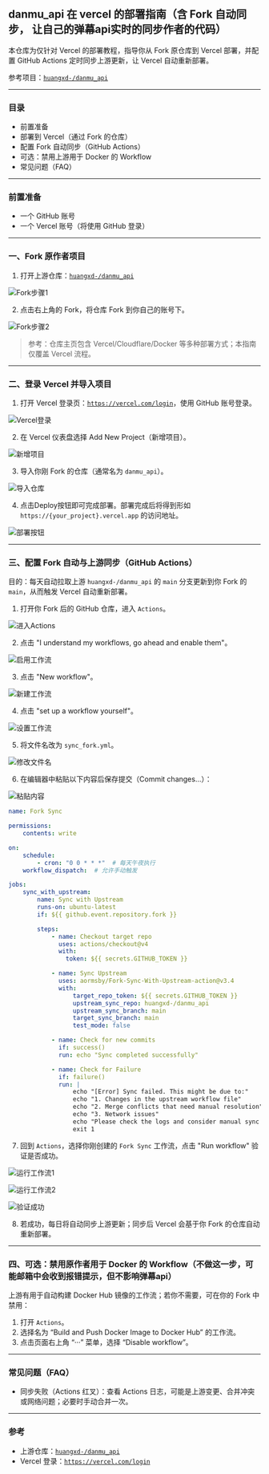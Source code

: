 ## danmu_api 在 vercel 的部署指南（含 Fork 自动同步， 让自己的弹幕api实时的同步作者的代码）

本仓库为仅针对 Vercel 的部署教程，指导你从 Fork 原仓库到 Vercel 部署，并配置 GitHub Actions 定时同步上游更新，让 Vercel 自动重新部署。

参考项目：[`huangxd-/danmu_api`](https://github.com/huangxd-/danmu_api)

---

### 目录
- 前置准备
- 部署到 Vercel（通过 Fork 的仓库）
- 配置 Fork 自动同步（GitHub Actions）
- 可选：禁用上游用于 Docker 的 Workflow
- 常见问题（FAQ）

---

### 前置准备
- 一个 GitHub 账号
- 一个 Vercel 账号（将使用 GitHub 登录）

---

### 一、Fork 原作者项目
1. 打开上游仓库：[`huangxd-/danmu_api`](https://github.com/huangxd-/danmu_api)

![Fork步骤1](images/step-01-fork.png)

2. 点击右上角的 Fork，将仓库 Fork 到你自己的账号下。

![Fork步骤2](images/step-02-fork.png)

> 参考：仓库主页包含 Vercel/Cloudflare/Docker 等多种部署方式；本指南仅覆盖 Vercel 流程。

---

### 二、登录 Vercel 并导入项目
1. 打开 Vercel 登录页：[`https://vercel.com/login`](https://vercel.com/login)，使用 GitHub 账号登录。

![Vercel登录](images/step-03-vercel-login.png)

2. 在 Vercel 仪表盘选择 Add New Project（新增项目）。

![新增项目](images/step-04-vercel-new-project.png)

3. 导入你刚 Fork 的仓库（通常名为 `danmu_api`）。

![导入仓库](images/step-05-vercel-import.png)

4. 点击Deploy按钮即可完成部署。部署完成后将得到形如 `https://{your_project}.vercel.app` 的访问地址。

![部署按钮](images/step-06-vercel-deploy.png)

---

### 三、配置 Fork 自动与上游同步（GitHub Actions）
目的：每天自动拉取上游 `huangxd-/danmu_api` 的 `main` 分支更新到你 Fork 的 `main`，从而触发 Vercel 自动重新部署。

1. 打开你 Fork 后的 GitHub 仓库，进入 `Actions`。

![进入Actions](images/step-07-action.png)

2. 点击 "I understand my workflows, go ahead and enable them"。

![启用工作流](images/step-08-action.png)

3. 点击 "New workflow"。

![新建工作流](images/step-09-action.png)

4. 点击 "set up a workflow yourself"。

![设置工作流](images/step-10-action.png)

5. 将文件名改为 `sync_fork.yml`。

![修改文件名](images/step-11-action.png)

6. 在编辑器中粘贴以下内容后保存提交（Commit changes...）：

![粘贴内容](images/step-12-action.png)

```yaml
name: Fork Sync

permissions:
    contents: write

on:
    schedule:
        - cron: "0 0 * * *"  # 每天午夜执行
    workflow_dispatch:  # 允许手动触发

jobs:
    sync_with_upstream:
        name: Sync with Upstream
        runs-on: ubuntu-latest
        if: ${{ github.event.repository.fork }}

        steps:
            - name: Checkout target repo
              uses: actions/checkout@v4
              with:
                token: ${{ secrets.GITHUB_TOKEN }}

            - name: Sync Upstream
              uses: aormsby/Fork-Sync-With-Upstream-action@v3.4
              with:
                  target_repo_token: ${{ secrets.GITHUB_TOKEN }}
                  upstream_sync_repo: huangxd-/danmu_api
                  upstream_sync_branch: main
                  target_sync_branch: main
                  test_mode: false

            - name: Check for new commits
              if: success()
              run: echo "Sync completed successfully"

            - name: Check for Failure
              if: failure()
              run: |
                  echo "[Error] Sync failed. This might be due to:"
                  echo "1. Changes in the upstream workflow file"
                  echo "2. Merge conflicts that need manual resolution"
                  echo "3. Network issues"
                  echo "Please check the logs and consider manual sync if needed."
                  exit 1
```

7. 回到 `Actions`，选择你刚创建的 `Fork Sync` 工作流，点击 "Run workflow" 验证是否成功。

![运行工作流1](images/step-13-action.png)

![运行工作流2](images/step-14-action.png)

![验证成功](images/step-15-action.png)

8. 若成功，每日将自动同步上游更新；同步后 Vercel 会基于你 Fork 的仓库自动重新部署。

---

### 四、可选：禁用原作者用于 Docker 的 Workflow（不做这一步，可能邮箱中会收到报错提示，但不影响弹幕api）
上游有用于自动构建 Docker Hub 镜像的工作流；若你不需要，可在你的 Fork 中禁用：
1. 打开 `Actions`。
2. 选择名为 “Build and Push Docker Image to Docker Hub” 的工作流。
3. 点击页面右上角 “···” 菜单，选择 “Disable workflow”。

---

### 常见问题（FAQ）
- 同步失败（Actions 红叉）：查看 Actions 日志，可能是上游变更、合并冲突或网络问题；必要时手动合并一次。
---

### 参考
- 上游仓库：[`huangxd-/danmu_api`](https://github.com/huangxd-/danmu_api)
- Vercel 登录：[`https://vercel.com/login`](https://vercel.com/login)


